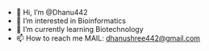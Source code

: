 - 👋 Hi, I’m @Dhanu442
- 👀 I’m interested in Bioinformatics
- 🌱 I’m currently learning Biotechnology
- 📫 How to reach me MAIL: dhanushree442@gmail.com

<!---
Dhanu442/Dhanu442 is a ✨ special ✨ repository because its `README.md` (this file) appears on your GitHub profile.
You can click the Preview link to take a look at your changes.
--->
